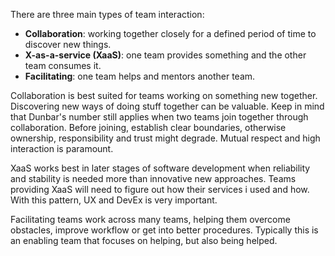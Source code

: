 There are three main types of team interaction:
- **Collaboration**: working together closely for a defined period of time to discover new things.
- **X-as-a-service (XaaS)**: one team provides something and the other team consumes it.
- **Facilitating**: one team helps and mentors another team.

Collaboration is best suited for teams working on something new together. Discovering new ways of doing stuff together can be valuable. Keep in mind that Dunbar's number still applies when two teams join together through collaboration. Before joining, establish clear boundaries, otherwise ownership, responsibility and trust might degrade. Mutual respect and high interaction is paramount.

XaaS works best in later stages of software development when reliability and stability is needed more than innovative new approaches. Teams providing XaaS will need to figure out how their services i used and how. With this pattern, UX and DevEx is very important.

Facilitating teams work across many teams, helping them overcome obstacles, improve workflow or get into better procedures. Typically this is an enabling team that focuses on helping, but also being helped.
